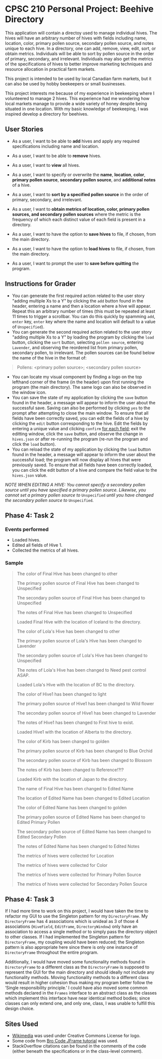 # CPSC 210 Personal Project: Beehive Directory
This application will contain a directoy used to manage individual hives. The hives will have an arbitrary number of hives with fields including name, location, color, primary pollen source, secondary pollen source, and notes unique to each hive. In a directory, one can add, remove, view, edit, sort, or obtain metrics. Individuals will be able to sort by pollen source in the order of primary, secondary, and irrelevant. Individuals may also get the metrics of the specifications of hives to better improve marketing techniques and resource allocation in practical farm markets.

This project is intended to be used by local Canadian farm markets, but it can also be used by hobby beekeepers or small businesses.

This project interests me because of my experience in beekeeping where I volunteered to manage 2 hives. This experience had me wondering how local markets manage to provide a wide variety of honey despite being situated in one location. With my basic knowledge of beekeeping, I was inspired develop a directory for beehives.


## User Stories
- As a user, I want to be able to **add** hives and apply any required specifications including name and location.
-	As a user, I want to be able to **remove** hives.
-	As a user, I want to **view** all hives.

-	As a user, I want to specify or overwrite the **name**, **location**, **color**, **primary pollen source**, **secondary pollen source**, and **additional notes** of a hive.

- As a user, I want to **sort by a specified pollen source** in the order of primary, secondary, and irrelevant.
- As a user, I want to **obtain metrics of location, color, primary pollen sources, and secondary pollen sources** where the metric is the frequency of which each distinct value of each field is present in a directory.

- As a user, I want to have the option to **save hives** to file, if chosen, from the main directory.
- As a user, I want to have the option to **load hives** to file, if chosen, from the main directory.
- As a user, I want to prompt the user to **save before quitting** the program.

## Instructions for Grader
- You can generate the first required action related to the user story "adding multiple Xs to a Y" by clicking the `add` button found in the header, entering a name and then a location where a hive will appear. Repeat this an arbitrary number of times (this must be repeated at least 11 times to trigger a scrollbar. You can do this quickly by spamming `add`, `enter` key, `enter` key where the name and location will default to a value of `Unspecified`).
- You can generate the second required action related to the user story "adding multiple Xs to a Y" by loading the program by clicking the `load` button, clicking the `sort` button, selecting `pollen source`, entering `Lavender`, and observing the reordered list from primary pollen, secondary pollen, to irrelevant. The pollen sources can be found below the name of the hive in the format of:
> Pollens: \<primary pollen source\>; \<secondary pollen source\>
- You can locate my visual component by finding a logo on the top lefthand corner of the frame (in the header) upon first running the program (the main directory). The same logo can also be observed in the window icon.
- You can save the state of my application by clicking the `save` button found in the header, a message will appear to inform the user about the successful save. Saving can also be performed by clicking `yes` to the prompt after attempting to close the main window. To ensure that all fields have been correctly saved, you can edit the fields of a hive by clicking the `edit` button corresponding to the hive. Edit the fields by entering a unique value and clicking `confirm` <ins>for each field</ins>; exit the editting window, click the `save` button, and observe the change in `hives.json` or after re-running the program (re-run the program and click the `load` button).
- You can reload the state of my application by clicking the `load` button found in the header, a message will appear to inform the user about the successful load; the program will now display all hives that were previously saved. To ensure that all fields have been correctly loaded, you can click the edit button of a hive and compare the field value to the `hives.json` value.

*NOTE WHEN EDITING A HIVE: You cannot specify a secondary pollen source until you have specified a primary pollen source. Likewise, you cannot set a primary pollen source to* `Unspecified` *until you have changed the secondary pollen source to* `Unspecified`*.*

## Phase 4: Task 2
### Events performed
- Loaded hives.
- Edited all fields of Hive 1.
- Collected the metrics of all hives.

### Sample
> The color of Final Hive has been changed to other
> 
> The primary pollen source of Final Hive has been changed to Unspecified
> 
> The secondary pollen source of Final Hive has been changed to Unspecified
> 
> The notes of Final Hive has been changed to Unspecified
> 
> Loaded Final Hive with the location of Iceland to the directory.
> 
> The color of Lola's Hive has been changed to other
> 
> The primary pollen source of Lola's Hive has been changed to Lavender
> 
> The secondary pollen source of Lola's Hive has been changed to Unspecified
> 
> The notes of Lola's Hive has been changed to Need pest control ASAP.
> 
> Loaded Lola's Hive with the location of BC to the directory.
> 
> The color of Hive1 has been changed to light
> 
> The primary pollen source of Hive1 has been changed to Wild flower
> 
> The secondary pollen source of Hive1 has been changed to Lavender
> 
> The notes of Hive1 has been changed to First hive to exist.
> 
> Loaded Hive1 with the location of Alberta to the directory.
> 
> The color of Kirb has been changed to golden
> 
> The primary pollen source of Kirb has been changed to Blue Orchid
> 
> The secondary pollen source of Kirb has been changed to Blossom
> 
> The notes of Kirb has been changed to Reference!?!?
> 
> Loaded Kirb with the location of Japan to the directory.
> 
> The name of Final Hive has been changed to Edited Name
> 
> The location of Edited Name has been changed to Edited Location
> 
> The color of Edited Name has been changed to golden
> 
> The primary pollen source of Edited Name has been changed to Edited Primary Pollen
> 
> The secondary pollen source of Edited Name has been changed to Edited Secondary Pollen
> 
> The notes of Edited Name has been changed to Edited Notes
> 
> The metrics of hives were collected for Location
> 
> The metrics of hives were collected for Color
> 
> The metrics of hives were collected for Primary Pollen Source
> 
> The metrics of hives were collected for Secondary Pollen Source

## Phase 4: Task 3
If I had more time to work on this project, I would have taken the time to refactor my GUI to use the Singleton pattern for my `DirectoryFrame`. My `DirectoryFrame` has 4 associations which is unideal as 3 of those 4 associations (`HiveField`, `EditFrame`, `DirectoryWindow`) only have an association to access a single method or to simply pass the directory object to other classes. If I had implemented the Singleton pattern for `DirectoryFrame`, my coupling would have been reduced; the Singleton pattern is also appropriate here since there is only one instance of `DirectoryFrame` throughout the entire program. 

Additionally, I would have moved some functionality methods found in `DirectoryFrame` to a different class as the `DirectoryFrame` is supposed to represent the GUI for the main directory and should ideally not include any functionality methods. Moving functionality methods to a different class would result in higher cohesion thus making my program better follow the ‘Single responsibility principle.’ I could have also moved some common methods declared in the `Frames` interface to an abstract class as the classes which implement this interface have near identical method bodies; since classes can only extend one, and only one, class, I was unable to fulfill this design choice.


## Sites Used
- [Wikimedia](https://commons.wikimedia.org/wiki/File:OpenMoji-black_1F41D.svg) was used under Creative Commons License for logo.
- Some code from [Bro Code JFrame tutorial](https://youtu.be/Kmgo00avvEw?si=dPZW_kdZlPOpXF3a) was used.
- StackOverflow citations can be found in the comments of the code (either beneath the specifications or in the class-level comment).
